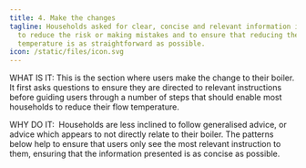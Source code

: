 ```yaml
---
title: 4. Make the changes
tagline: Households asked for clear, concise and relevant information in order
  to reduce the risk or making mistakes and to ensure that reducing the flow
  temperature is as straightforward as possible.
icon: /static/files/icon.svg
---
```

WHAT IS IT: This is the section where users make the change to their boiler. It first asks questions to ensure they are directed to relevant instructions before guiding users through a number of steps that should enable most households to reduce their flow temperature.

WHY DO IT:  Households are less inclined to follow generalised advice, or advice which appears to not directly relate to their boiler. The patterns below help to ensure that users only see the most relevant instruction to them, ensuring that the information presented is as concise as possible.